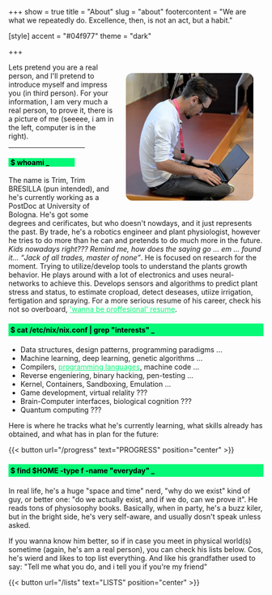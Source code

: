 +++
show = true
title = "About"
slug = "about"
footercontent = "We are what we repeatedly do. Excellence, then, is not an act, but a habit."

[style]
    accent = "#04f977"
    theme = "dark"

+++

<img align="right" src="/images/profile_04.jpg" width=50% height=50% style="margin: 20px; border-radius: 5%;">

Lets pretend you are a real person, and I'll pretend to introduce myself and impress you (in third person). For your information, I am very much a real person, to prove it, there is a picture of me (seeeee, i am in the left, computer is in the right).

<hr size="1" width="30%" style="color: #04f977;">
<h4 style="color: black;"><span style="background: #04f977; padding-right: 10%; padding-left: 4px;">$ whoami _</span></h4>

The name is Trim, Trim BRESILLA (pun intended), and he's currently working as a PostDoc at University of Bologna. He's got some degrees and cerificates, but who doesn't nowdays, and it just represents the past. By trade, he's a robotics engineer and plant physiologist, however he tries to do more than he can and pretends to do much more in the future. <i> Kids nowadays right??? Remind me, how does the saying go ... em ... found it... <q>Jack of all trades, master of none</q></i>.
He is focused on research for the moment. Trying to utilize/develop tools to understand the plants growth behavior. He plays around with a lot of electronics and uses neural-networks to achieve this. Develops sensors and algorithms to predict plant stress and status, to estimate cropload, detect deseases, utiize irrigation, fertigation and spraying. For a more serious resume of his career, check his not so overboard, <a href="https://bresilla.com/resume/resume" style="color: #04f977;">'wanna be proffesional' resume</a>. 


<h4 style="background-color: #04f977; color: black; padding: 4px;">$ cat /etc/nix/nix.conf | grep "interests" _</h4>

- Data structures, design patterns, programming paradigms ...
- Machine learning, deep learning, genetic algorithms ...
- Compilers, <a href="https://follang.org" style="color: #04f977;">programming languages</a>, machine code ...
- Reverse engeniering, binary hacking, pen-testing ...
- Kernel, Containers, Sandboxing, Emulation ...
- Game development, virtual relality ???
- Brain-Computer interfaces, biological cognition ???
- Quantum computing ???

 Here is where he tracks what he's currently learning, what skills already has obtained, and what has in plan for the future:

{{< button url="/progress" text="PROGRESS" position="center" >}}

<h4 style="background-color: #04f977; color: black; padding: 4px;">$ find $HOME -type f -name "everyday" _</h4>

In real life, he's a huge "space and time" nerd, "why do we exist" kind of guy, or better one: "do we actually exist, and if we do, can we prove it". He reads tons of physiosophy books. Basically, when in party, he's a buzz kiler, but in the bright side, he's very self-aware, and usually dosn't speak unless asked.


If you wanna know him better, so if in case you meet in physical world(s) sometime (again, he's am a real person), you can check his lists below. Cos, he's wierd and likes to top list everything. And like his grandfather used to say: "Tell me what you do, and i tell you if you're my friend"

{{< button url="/lists" text="LISTS" position="center" >}}
